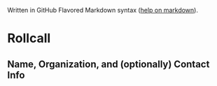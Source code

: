 Written in GitHub Flavored Markdown syntax ([help on markdown](https://help.github.com/articles/github-flavored-markdown)).

Rollcall
========

Name, Organization, and (optionally) Contact Info
-------------------------------------------------

